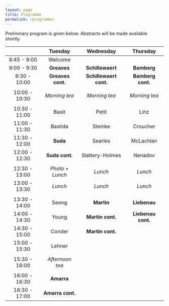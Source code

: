 ```yaml
---
layout: page
title: Programme
permalink: /programme/
---
```


Preliminary program is given below. Abstracts will be made available shortly.

| | Tuesday | Wednesday | Thursday|
|:---:|:---:|:---:|:---:|
| 8:45 - 9:00 | Welcome | | |
| 9:00 - 9:30 | **Greaves** | **Schillewaert** | **Bamberg** |
| 9:30 - 10:00 | **Greaves cont.** | **Schillewaert cont.** | **Bamberg cont.** |
| | | | |
| 10:00 - 10:30 | *Morning tea* | *Morning tea* | *Morning tea*|
| | | | |
| 10:30 - 11:00 | Basit | Petit | Linz |
| 11:00 - 11:30 | Bastida | Steinke | Croucher |
| 11:30 - 12:00 | **Suda** | Searles | McLachlan |
| 12:00 - 12:30 | **Suda cont.** | Slattery-Holmes | Nenadov |
| | | | |
| 12:30 - 13:00 | *Photo + Lunch* | *Lunch* | *Lunch* |
| 13:00 - 13:30 | *Lunch* | *Lunch* | *Lunch* |
| | | | |
| 13:30 - 14:00 | Seong | **Martin** | **Liebenau** |
| 14:00 - 14:30 | Young | **Martin cont.** | **Liebenau cont.** |
| 14:30 - 15:00 | Conder | **Martin cont.** | |
| 15:00 - 15:30 | Lehner | | |
| | | | |
| 15:30 - 16:00 | *Afternoon tea* | | |
| | | | |
| 16:00 - 16:30 | **Amarra** | | |
| 16:30 - 17:00 | **Amarra cont.** | |

